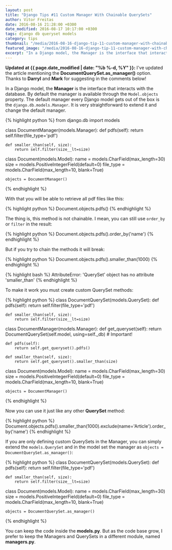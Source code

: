 ```yaml
---
layout: post
title: "Django Tips #11 Custom Manager With Chainable QuerySets"
author: Vitor Freitas
date: 2016-08-16 21:28:00 +0300
date_modified: 2016-08-17 10:17:00 +0300
tags: django db queryset models
category: tips
thumbnail: "/media/2016-08-16-django-tip-11-custom-manager-with-chainable-querysets/featured.jpg"
featured_image: "/media/2016-08-16-django-tip-11-custom-manager-with-chainable-querysets/featured.jpg"
excerpt: "In a Django model, the Manager is the interface that interacts with the database. By default the manager is available through the Model.objects property. The default manager every Django model gets out of the box is the django.db.models.Manager. It is very straightforward to extend it and change the default manager."
---
```


<div class="info">
    <strong><i class="fa fa-info-circle"></i> Updated at {{ page.date_modified | date: "%b %-d, %Y" }}:</strong>
    I've updated the article mentioning the <strong>DocumentQuerySet.as_manager()</strong> option. Thanks to
    <strong>Darryl</strong> and <strong>Mark</strong> for suggesting in the comments below!
</div>

In a Django model, the **Manager** is the interface that interacts with the database. By default the manager is
available through the `Model.objects` property. The default manager every Django model gets out of the box is the
`django.db.models.Manager`. It is very straightforward to extend it and change the default manager.

{% highlight python %}
from django.db import models

class DocumentManager(models.Manager):
    def pdfs(self):
        return self.filter(file_type='pdf')

    def smaller_than(self, size):
        return self.filter(size__lt=size)

class Document(models.Model):
    name = models.CharField(max_length=30)
    size = models.PositiveIntegerField(default=0)
    file_type = models.CharField(max_length=10, blank=True)

    objects = DocumentManager()
{% endhighlight %}

With that you will be able to retrieve all pdf files like this:

{% highlight python %}
Document.objects.pdfs()
{% endhighlight %}

The thing is, this method is not chainable. I mean, you can still use `order_by` or `filter` in the result:

{% highlight python %}
Document.objects.pdfs().order_by('name')
{% endhighlight %}

But if you try to chain the methods it will break:

{% highlight python %}
Document.objects.pdfs().smaller_than(1000)
{% endhighlight %}

{% highlight bash %}
AttributeError: 'QuerySet' object has no attribute 'smaller_than'
{% endhighlight %}

To make it work you must create custom QuerySet methods:

{% highlight python %}
class DocumentQuerySet(models.QuerySet):
    def pdfs(self):
        return self.filter(file_type='pdf')

    def smaller_than(self, size):
        return self.filter(size__lt=size)

class DocumentManager(models.Manager):
    def get_queryset(self):
        return DocumentQuerySet(self.model, using=self._db)  # Important!

    def pdfs(self):
        return self.get_queryset().pdfs()

    def smaller_than(self, size):
        return self.get_queryset().smaller_than(size)

class Document(models.Model):
    name = models.CharField(max_length=30)
    size = models.PositiveIntegerField(default=0)
    file_type = models.CharField(max_length=10, blank=True)

    objects = DocumentManager()
{% endhighlight %}

Now you can use it just like any other **QuerySet** method:

{% highlight python %}
Document.objects.pdfs().smaller_than(1000).exclude(name='Article').order_by('name')
{% endhighlight %}

If you are only defining custom QuerySets in the Manager, you can simply extend the `models.QuerySet` and in the model
set the manager as `objects = DocumentQuerySet.as_manager()`:

{% highlight python %}
class DocumentQuerySet(models.QuerySet):
    def pdfs(self):
        return self.filter(file_type='pdf')

    def smaller_than(self, size):
        return self.filter(size__lt=size)

class Document(models.Model):
    name = models.CharField(max_length=30)
    size = models.PositiveIntegerField(default=0)
    file_type = models.CharField(max_length=10, blank=True)

    objects = DocumentQuerySet.as_manager()
{% endhighlight %}

You can keep the code inside the **models.py**. But as the code base grow, I prefer to keep the Managers and QuerySets
in a different module, named **managers.py**.
